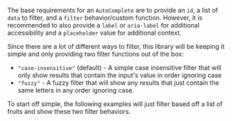 The base requirements for an `AutoComplete` are to provide an `id`, a list of
`data` to filter, and a `filter` behavior/custom function. However, it is
recommended to also provide a `label` or `aria-label` for additional
accessibility and a `placeholder` value for additional context.

Since there are a lot of different ways to filter, this library will be keeping
it simple and only providing two filter functions out of the box:

- `"case-insensitive"` (default) - A simple case insensitive filter that will
  only show results that contain the input's value in order ignoring case
- `"fuzzy"` - A fuzzy filter that will show any results that just contain the
  same letters in any order ignoring case.

To start off simple, the following examples will just filter based off a list of
fruits and show these two filter behaviors.
